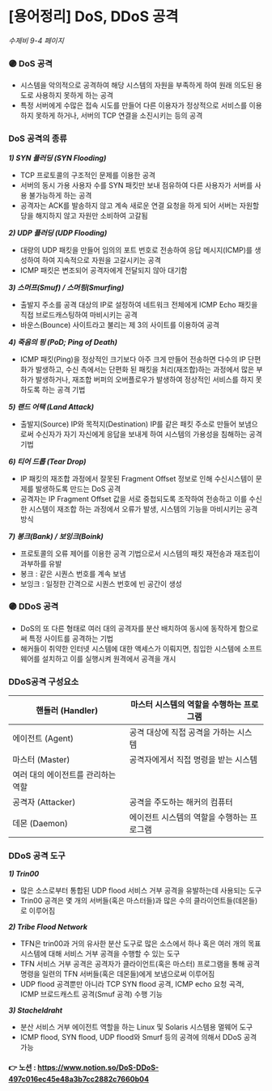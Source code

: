 # [용어정리] DoS, DDoS 공격

*수제비  9-4 페이지*

### 🟣 DoS 공격

- 시스템을 악의적으로 공격하여 해당 시스템의 자원을 부족하게 하여 원래 의도된 용도로 사용하지 못하게 하는 공격
- 특정 서버에게 수많은 접속 시도를 만들어 다른 이용자가 정상적으로 서비스를 이용하지 못하게 하거나, 서버의 TCP 연결을 소진시키는 등의 공격

### DoS 공격의 종류

***1) SYN 플러딩 (SYN Flooding)***

- TCP 프로토콜의 구조적인 문제를 이용한 공격
- 서버의 동시 가용 사용자 수를 SYN 패킷만 보내 점유하여 다른 사용자가 서버를 사용 불가능하게 하는 공격
- 공격자는 ACK를 발송하지 않고 계속 새로운 연결 요청을 하게 되어 서버는 자원할당을 해지하지 않고 자원만 소비하여 고갈됨

***2) UDP 플러딩 (UDP Flooding)***

- 대량의 UDP 패킷을 만들어 임의의 포트 번호로 전송하여 응답 메시지(ICMP)를 생성하여 하여 지속적으로 자원을 고갈시키는 공격
- ICMP 패킷은 변조되어 공격자에게 전달되지 않아 대기함

***3) 스머프(Smuf) / 스머핑(Smurfing)***

- 출발지 주소를 공격 대상의 IP로 설정하여 네트워크 전체에게 ICMP Echo 패킷을 직접 브로드캐스팅하여 마비시키는 공격
- 바운스(Bounce) 사이트라고 불리는 제 3의 사이트를 이용하여 공격

***4) 죽음의 핑 (PoD; Ping of Death)***

- ICMP 패킷(Ping)을 정상적인 크기보다 아주 크게 만들어 전송하면 다수의 IP 단편화가 발생하고, 수신 측에서는 단편화 된 패킷을 처리(재조합)하는 과정에서 많은 부하가 발생하거나, 재조합 버퍼의 오버플로우가 발생하여 정상적인 서비스를 하지 못하도록 하는 공격 기법

***5) 랜드 어택 (Land Attack)***

- 출발지(Source) IP와 목적지(Destination) IP를 같은 패킷 주소로 만들어 보냄으로써 수신자가 자기 자신에게 응답을 보내게 하여 시스템의 가용성을 침해하는 공격 기법

***6) 티어 드롭 (Tear Drop)***

- IP 패킷의 재조합 과정에서 잘못된 Fragment Offset 정보로 인해 수신시스템이 문제를 발생하도록 만드는 DoS 공격
- 공격자는 IP Fragment Offset 값을 서로 중첩되도록 조작하여 전송하고 이를 수신한 시스템이 재조합 하는 과정에서 오류가 발생, 시스템의 기능을 마비시키는 공격 방식

***7) 봉크(Bank) / 보잉크(Boink)***

- 프로토콜의 오류 제어를 이용한 공격 기법으로서 시스템의 패킷 재전송과 재조립이 과부하를 유발
- 봉크 : 같은 시퀀스 번호를 계속 보냄
- 보잉크 : 일정한 간격으로 시퀀스 번호에 빈 공간이 생성

### 🟣 DDoS 공격

- DoS의 또 다른 형태로 여러 대의 공격자를 분산 배치하여 동시에 동작하게 함으로써 특정 사이트를 공격하는 기법
- 해커들이 취약한 인터넷 시스템에 대한 액세스가 이뤄지면, 침입한 시스템에 소프트웨어를 설치하고 이를 실행시켜 원격에서 공격을 개시

### DDoS공격 구성요소

| 핸들러 (Handler) | 마스터 시스템의 역할을 수행하는 프로그램 |
| --- | --- |
| 에이전트 (Agent) | 공격 대상에 직접 공격을 가하는 시스템 |
| 마스터 (Master) | 공격자에게서 직접 명령을 받는 시스템
여러 대의 에이전트를 관리하는 역할 |
| 공격자 (Attacker) | 공격을 주도하는 해커의 컴퓨터 |
| 데몬 (Daemon) | 에이전트 시스템의 역할을 수행하는 프로그램 |

### DDoS 공격 도구

***1)  Trin00***

- 많은 소스로부터 통합된 UDP flood 서비스 거부 공격을 유발하는데 사용되는 도구
- Trin00 공격은 몇 개의 서버들(혹은 마스터들)과 많은 수의 클라이언트들(데몬들)로 이루어짐

***2) Tribe Flood Network***

- TFN은 trin00과 거의 유사한 분산 도구로 많은 소스에서 하나 혹은 여러 개의 목표 시스템에 대해 서비스 거부 공격을 수행할 수 있는 도구
- TFN 서비스 거부 공격은 공격자가 클라이언트(혹은 마스터) 프로그램을 통해 공격 명령을 일련의 TFN 서버들(혹은 데몬들)에게 보냄으로써 이루어짐
- UDP flood 공격뿐만 아니라 TCP SYN flood 공격, ICMP echo 요청 곡격, ICMP 브로드캐스트 공격(Smuf 공격) 수행 기능

***3) Stacheldraht***

- 분산 서비스 거부 에이전트 역할을 하는 Linux 및 Solaris 시스템용 멀웨어 도구
- ICMP flood, SYN flood, UDP flood와 Smurf 등의 공격에 의해서 DDoS 공격 가능

#### 👉 노션 : https://www.notion.so/DoS-DDoS-497c016ec45e48a3b7cc2882c7660b04
